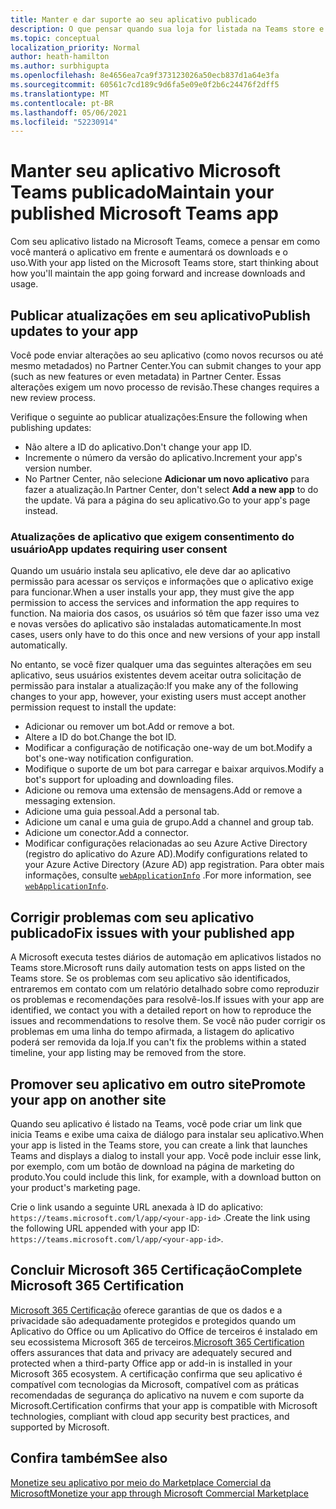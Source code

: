 ```yaml
---
title: Manter e dar suporte ao seu aplicativo publicado
description: O que pensar quando sua loja for listada na Teams store e no AppSource.
ms.topic: conceptual
localization_priority: Normal
author: heath-hamilton
ms.author: surbhigupta
ms.openlocfilehash: 8e4656ea7ca9f373123026a50ecb837d1a64e3fa
ms.sourcegitcommit: 60561c7cd189c9d6fa5e09e0f2b6c24476f2dff5
ms.translationtype: MT
ms.contentlocale: pt-BR
ms.lasthandoff: 05/06/2021
ms.locfileid: "52230914"
---
```

# <a name="maintain-your-published-microsoft-teams-app"></a><span data-ttu-id="cf768-103">Manter seu aplicativo Microsoft Teams publicado</span><span class="sxs-lookup"><span data-stu-id="cf768-103">Maintain your published Microsoft Teams app</span></span>

<span data-ttu-id="cf768-104">Com seu aplicativo listado na Microsoft Teams, comece a pensar em como você manterá o aplicativo em frente e aumentará os downloads e o uso.</span><span class="sxs-lookup"><span data-stu-id="cf768-104">With your app listed on the Microsoft Teams store, start thinking about how you'll maintain the app going forward and increase downloads and usage.</span></span>

## <a name="publish-updates-to-your-app"></a><span data-ttu-id="cf768-105">Publicar atualizações em seu aplicativo</span><span class="sxs-lookup"><span data-stu-id="cf768-105">Publish updates to your app</span></span>

<span data-ttu-id="cf768-106">Você pode enviar alterações ao seu aplicativo (como novos recursos ou até mesmo metadados) no Partner Center.</span><span class="sxs-lookup"><span data-stu-id="cf768-106">You can submit changes to your app (such as new features or even metadata) in Partner Center.</span></span> <span data-ttu-id="cf768-107">Essas alterações exigem um novo processo de revisão.</span><span class="sxs-lookup"><span data-stu-id="cf768-107">These changes requires a new review process.</span></span>

<span data-ttu-id="cf768-108">Verifique o seguinte ao publicar atualizações:</span><span class="sxs-lookup"><span data-stu-id="cf768-108">Ensure the following when publishing updates:</span></span>

* <span data-ttu-id="cf768-109">Não altere a ID do aplicativo.</span><span class="sxs-lookup"><span data-stu-id="cf768-109">Don't change your app ID.</span></span>
* <span data-ttu-id="cf768-110">Incremente o número da versão do aplicativo.</span><span class="sxs-lookup"><span data-stu-id="cf768-110">Increment your app's version number.</span></span>
* <span data-ttu-id="cf768-111">No Partner Center, não selecione **Adicionar um novo aplicativo** para fazer a atualização.</span><span class="sxs-lookup"><span data-stu-id="cf768-111">In Partner Center, don't select **Add a new app** to do the update.</span></span> <span data-ttu-id="cf768-112">Vá para a página do seu aplicativo.</span><span class="sxs-lookup"><span data-stu-id="cf768-112">Go to your app's page instead.</span></span>

### <a name="app-updates-requiring-user-consent"></a><span data-ttu-id="cf768-113">Atualizações de aplicativo que exigem consentimento do usuário</span><span class="sxs-lookup"><span data-stu-id="cf768-113">App updates requiring user consent</span></span>

<span data-ttu-id="cf768-114">Quando um usuário instala seu aplicativo, ele deve dar ao aplicativo permissão para acessar os serviços e informações que o aplicativo exige para funcionar.</span><span class="sxs-lookup"><span data-stu-id="cf768-114">When a user installs your app, they must give the app permission to access the services and information the app requires to function.</span></span> <span data-ttu-id="cf768-115">Na maioria dos casos, os usuários só têm que fazer isso uma vez e novas versões do aplicativo são instaladas automaticamente.</span><span class="sxs-lookup"><span data-stu-id="cf768-115">In most cases, users only have to do this once and new versions of your app install automatically.</span></span>

<span data-ttu-id="cf768-116">No entanto, se você fizer qualquer uma das seguintes alterações em seu aplicativo, seus usuários existentes devem aceitar outra solicitação de permissão para instalar a atualização:</span><span class="sxs-lookup"><span data-stu-id="cf768-116">If you make any of the following changes to your app, however, your existing users must accept another permission request to install the update:</span></span>

* <span data-ttu-id="cf768-117">Adicionar ou remover um bot.</span><span class="sxs-lookup"><span data-stu-id="cf768-117">Add or remove a bot.</span></span>
* <span data-ttu-id="cf768-118">Altere a ID do bot.</span><span class="sxs-lookup"><span data-stu-id="cf768-118">Change the bot ID.</span></span>
* <span data-ttu-id="cf768-119">Modificar a configuração de notificação one-way de um bot.</span><span class="sxs-lookup"><span data-stu-id="cf768-119">Modify a bot's one-way notification configuration.</span></span>
* <span data-ttu-id="cf768-120">Modifique o suporte de um bot para carregar e baixar arquivos.</span><span class="sxs-lookup"><span data-stu-id="cf768-120">Modify a bot's support for uploading and downloading files.</span></span>
* <span data-ttu-id="cf768-121">Adicione ou remova uma extensão de mensagens.</span><span class="sxs-lookup"><span data-stu-id="cf768-121">Add or remove a messaging extension.</span></span>
* <span data-ttu-id="cf768-122">Adicione uma guia pessoal.</span><span class="sxs-lookup"><span data-stu-id="cf768-122">Add a personal tab.</span></span>
* <span data-ttu-id="cf768-123">Adicione um canal e uma guia de grupo.</span><span class="sxs-lookup"><span data-stu-id="cf768-123">Add a channel and group tab.</span></span>
* <span data-ttu-id="cf768-124">Adicione um conector.</span><span class="sxs-lookup"><span data-stu-id="cf768-124">Add a connector.</span></span>
* <span data-ttu-id="cf768-125">Modificar configurações relacionadas ao seu Azure Active Directory (registro do aplicativo do Azure AD).</span><span class="sxs-lookup"><span data-stu-id="cf768-125">Modify configurations related to your Azure Active Directory (Azure AD) app registration.</span></span> <span data-ttu-id="cf768-126">Para obter mais informações, consulte [`webApplicationInfo`](~/resources/schema/manifest-schema.md#webapplicationinfo) .</span><span class="sxs-lookup"><span data-stu-id="cf768-126">For more information, see [`webApplicationInfo`](~/resources/schema/manifest-schema.md#webapplicationinfo).</span></span>

## <a name="fix-issues-with-your-published-app"></a><span data-ttu-id="cf768-127">Corrigir problemas com seu aplicativo publicado</span><span class="sxs-lookup"><span data-stu-id="cf768-127">Fix issues with your published app</span></span>

<span data-ttu-id="cf768-128">A Microsoft executa testes diários de automação em aplicativos listados no Teams store.</span><span class="sxs-lookup"><span data-stu-id="cf768-128">Microsoft runs daily automation tests on apps listed on the Teams store.</span></span> <span data-ttu-id="cf768-129">Se os problemas com seu aplicativo são identificados, entraremos em contato com um relatório detalhado sobre como reproduzir os problemas e recomendações para resolvê-los.</span><span class="sxs-lookup"><span data-stu-id="cf768-129">If issues with your app are identified, we contact you with a detailed report on how to reproduce the issues and recommendations to resolve them.</span></span> <span data-ttu-id="cf768-130">Se você não puder corrigir os problemas em uma linha do tempo afirmada, a listagem do aplicativo poderá ser removida da loja.</span><span class="sxs-lookup"><span data-stu-id="cf768-130">If you can't fix the problems within a stated timeline, your app listing may be removed from the store.</span></span>

## <a name="promote-your-app-on-another-site"></a><span data-ttu-id="cf768-131">Promover seu aplicativo em outro site</span><span class="sxs-lookup"><span data-stu-id="cf768-131">Promote your app on another site</span></span>

<span data-ttu-id="cf768-132">Quando seu aplicativo é listado na Teams, você pode criar um link que inicia Teams e exibe uma caixa de diálogo para instalar seu aplicativo.</span><span class="sxs-lookup"><span data-stu-id="cf768-132">When your app is listed in the Teams store, you can create a link that launches Teams and displays a dialog to install your app.</span></span> <span data-ttu-id="cf768-133">Você pode incluir esse link, por exemplo, com um botão de download na página de marketing do produto.</span><span class="sxs-lookup"><span data-stu-id="cf768-133">You could include this link, for example, with a download button on your product's marketing page.</span></span>

<span data-ttu-id="cf768-134">Crie o link usando a seguinte URL anexada à ID do aplicativo: `https://teams.microsoft.com/l/app/<your-app-id>` .</span><span class="sxs-lookup"><span data-stu-id="cf768-134">Create the link using the following URL appended with your app ID: `https://teams.microsoft.com/l/app/<your-app-id>`.</span></span>

## <a name="complete-microsoft-365-certification"></a><span data-ttu-id="cf768-135">Concluir Microsoft 365 Certificação</span><span class="sxs-lookup"><span data-stu-id="cf768-135">Complete Microsoft 365 Certification</span></span>

<span data-ttu-id="cf768-136">[Microsoft 365 Certificação](/microsoft-365-app-certification/docs/certification) oferece garantias de que os dados e a privacidade são adequadamente protegidos e protegidos quando um Aplicativo do Office ou um Aplicativo do Office de terceiros é instalado em seu ecossistema Microsoft 365 de terceiros.</span><span class="sxs-lookup"><span data-stu-id="cf768-136">[Microsoft 365 Certification](/microsoft-365-app-certification/docs/certification) offers assurances that data and privacy are adequately secured and protected when a third-party Office app or add-in is installed in your Microsoft 365 ecosystem.</span></span> <span data-ttu-id="cf768-137">A certificação confirma que seu aplicativo é compatível com tecnologias da Microsoft, compatível com as práticas recomendadas de segurança do aplicativo na nuvem e com suporte da Microsoft.</span><span class="sxs-lookup"><span data-stu-id="cf768-137">Certification confirms that your app is compatible with Microsoft technologies, compliant with cloud app security best practices, and supported by Microsoft.</span></span>

## <a name="see-also"></a><span data-ttu-id="cf768-138">Confira também</span><span class="sxs-lookup"><span data-stu-id="cf768-138">See also</span></span>

[<span data-ttu-id="cf768-139">Monetize seu aplicativo por meio do Marketplace Comercial da Microsoft</span><span class="sxs-lookup"><span data-stu-id="cf768-139">Monetize your app through Microsoft Commercial Marketplace</span></span>](/office/dev/store/monetize-addins-through-microsoft-commercial-marketplace)
